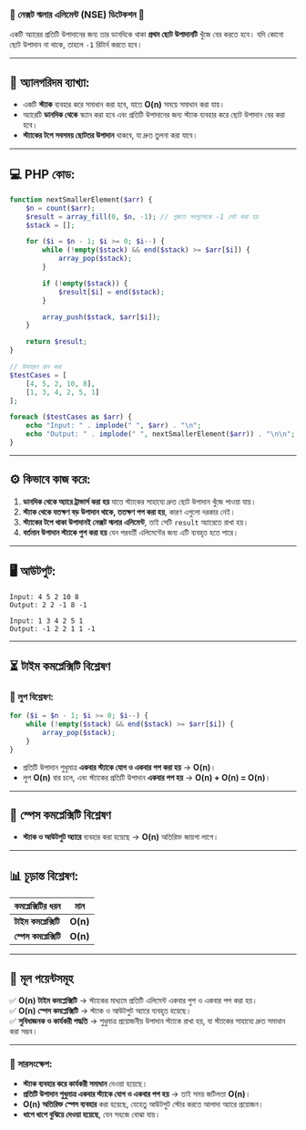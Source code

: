 ### **🌟 নেক্সট স্মলার এলিমেন্ট (NSE) ডিটেকশন 🌟**  
একটি অ্যারের প্রতিটি উপাদানের জন্য তার ডানদিকে থাকা **প্রথম ছোট উপাদানটি** খুঁজে বের করতে হবে। যদি কোনো ছোট উপাদান না থাকে, তাহলে `-1` রিটার্ন করতে হবে।  

---

## **📌 অ্যালগরিদম ব্যাখ্যা:**  
- একটি **স্ট্যাক** ব্যবহার করে সমাধান করা হবে, যাতে **O(n)** সময়ে সমাধান করা যায়।  
- অ্যারেটি **ডানদিক থেকে** স্ক্যান করা হবে এবং প্রতিটি উপাদানের জন্য স্ট্যাক ব্যবহার করে ছোট উপাদান বের করা হবে।  
- **স্ট্যাকের টপে সবসময় ছোটতর উপাদান** থাকবে, যা দ্রুত তুলনা করা যাবে।  

---

## **💻 PHP কোড:**  

```php
function nextSmallerElement($arr) {
    $n = count($arr);
    $result = array_fill(0, $n, -1); // শুরুতে সবগুলোকে -1 সেট করা হয়
    $stack = [];

    for ($i = $n - 1; $i >= 0; $i--) {
        while (!empty($stack) && end($stack) >= $arr[$i]) {
            array_pop($stack);
        }

        if (!empty($stack)) {
            $result[$i] = end($stack);
        }

        array_push($stack, $arr[$i]);
    }

    return $result;
}

// উদাহরণ রান করা
$testCases = [
    [4, 5, 2, 10, 8],
    [1, 3, 4, 2, 5, 1]
];

foreach ($testCases as $arr) {
    echo "Input: " . implode(" ", $arr) . "\n";
    echo "Output: " . implode(" ", nextSmallerElement($arr)) . "\n\n";
}
```

---

## **⚙️ কিভাবে কাজ করে:**  
1. **ডানদিক থেকে অ্যারে ট্রাভার্স করা হয়** যাতে স্ট্যাকের সাহায্যে দ্রুত ছোট উপাদান খুঁজে পাওয়া যায়।  
2. **স্ট্যাক থেকে যতক্ষণ বড় উপাদান থাকে, ততক্ষণ পপ করা হয়**, কারণ এগুলো দরকার নেই।  
3. **স্ট্যাকের টপে থাকা উপাদানই নেক্সট স্মলার এলিমেন্ট**, তাই সেটি `result` অ্যারেতে রাখা হয়।  
4. **বর্তমান উপাদান স্ট্যাকে পুশ করা হয়** যেন পরবর্তী এলিমেন্টের জন্য এটি ব্যবহৃত হতে পারে।  

---

## **🖥️ আউটপুট:**  

```
Input: 4 5 2 10 8
Output: 2 2 -1 8 -1

Input: 1 3 4 2 5 1
Output: -1 2 2 1 1 -1
```

---

## **⏳ টাইম কমপ্লেক্সিটি বিশ্লেষণ**  

### **🔹 লুপ বিশ্লেষণ:**  
```php
for ($i = $n - 1; $i >= 0; $i--) {
    while (!empty($stack) && end($stack) >= $arr[$i]) {
        array_pop($stack);
    }
}
```
- প্রতিটি উপাদান শুধুমাত্র **একবার স্ট্যাকে যোগ ও একবার পপ করা হয়** → **O(n)**।  
- লুপ **O(n)** বার চলে, এবং স্ট্যাকের প্রতিটি উপাদান **একবার পপ হয়** → **O(n) + O(n) = O(n)**।  

---

## **💾 স্পেস কমপ্লেক্সিটি বিশ্লেষণ**  

- **স্ট্যাক ও আউটপুট অ্যারে** ব্যবহার করা হয়েছে → **O(n)** অতিরিক্ত জায়গা লাগে।  

---

## **📊 চূড়ান্ত বিশ্লেষণ:**  

| কমপ্লেক্সিটির ধরন | মান |
|---------------|-------|
| **টাইম কমপ্লেক্সিটি** | **O(n)** |
| **স্পেস কমপ্লেক্সিটি** | **O(n)** |

---

## **🔑 মূল পয়েন্টসমূহ**  
✅ **O(n) টাইম কমপ্লেক্সিটি** → স্ট্যাকের মাধ্যমে প্রতিটি এলিমেন্ট একবার পুশ ও একবার পপ করা হয়।  
✅ **O(n) স্পেস কমপ্লেক্সিটি** → স্ট্যাক ও আউটপুট অ্যারে ব্যবহৃত হয়েছে।  
✅ **সুবিধাজনক ও কার্যকরী পদ্ধতি** → শুধুমাত্র প্রয়োজনীয় উপাদান স্ট্যাকে রাখা হয়, যা স্ট্যাকের সাহায্যে দ্রুত সমাধান করা সম্ভব।  

---

### **📢 সারসংক্ষেপ:**  
- **স্ট্যাক ব্যবহার করে কার্যকরী সমাধান** দেওয়া হয়েছে।  
- **প্রতিটি উপাদান শুধুমাত্র একবার স্ট্যাকে যোগ ও একবার পপ হয়** → তাই সময় জটিলতা **O(n)**।  
- **O(n) অতিরিক্ত স্পেস ব্যবহার** করা হয়েছে, যেহেতু আউটপুট স্টোর করতে আলাদা অ্যারে প্রয়োজন।  
- **ধাপে ধাপে বুঝিয়ে দেওয়া হয়েছে**, যেন সহজে বোঝা যায়।  